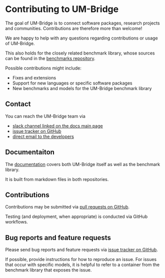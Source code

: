 # Contributing to UM-Bridge

The goal of UM-Bridge is to connect software packages, research projects and communities. Contributions are therefore more than welcome!

We are happy to help with any questions regarding contributions or usage of UM-Bridge.

This also holds for the closely related benchmark library, whose sources can be found in the [benchmarks repository](https://github.com/UM-Bridge/benchmarks).

Possible contributions might include:
* Fixes and extensions
* Support for new languages or specific software packages
* New benchmarks and models for the UM-Bridge benchmark library

## Contact

You can reach the UM-Bridge team via

* [slack channel linked on the docs main page](https://um-bridge-benchmarks.readthedocs.io/en/docs/)
* [issue tracker on GitHub](https://github.com/UM-Bridge/umbridge/issues)
* [direct email to the developers](https://um-bridge-benchmarks.readthedocs.io/en/docs/about.html)

## Documentaiton

The [documentation](https://um-bridge-benchmarks.readthedocs.io/en/docs/) covers both UM-Bridge itself as well as the benchmark library.

It is built from markdown files in both repositories.

## Contributions

Contributions may be submitted via [pull requests on GitHub](https://github.com/UM-Bridge/umbridge/pulls).

Testing (and deployment, when appropriate) is conducted via GitHub workflows.

## Bug reports and feature requests

Please send bug reports and feature requests via [issue tracker on GitHub](https://github.com/UM-Bridge/umbridge/issues).

If possible, provide instructions for how to reproduce an issue. For issues that occur with specific models, it is helpful to refer to a container from the benchmark library that exposes the issue.
